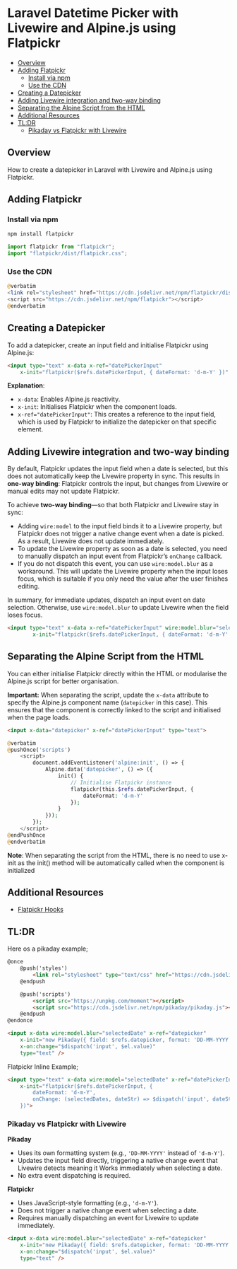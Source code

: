 # Laravel Datetime Picker with Livewire and Alpine.js using Flatpickr

- [Overview](#overview)
- [Adding Flatpickr](#adding-flatpickr)
    - [Install via npm](#install-via-npm)
    - [Use the CDN](#use-the-cdn)
- [Creating a Datepicker](#creating-a-datepicker)
- [Adding Livewire integration and two-way binding](#adding-livewire-integration-and-two-way-binding)
- [Separating the Alpine Script from the HTML](#separating-the-alpine-script-from-the-html)
- [Additional Resources](#additional-resources)
- [TL:DR](#tldr)
    - [Pikaday vs Flatpickr with Livewire](#pikaday-vs-flatpickr-with-livewire)

## Overview

How to create a datepicker in Laravel with Livewire and Alpine.js using Flatpickr.

## Adding Flatpickr

### Install via npm

```bash +torchlight-bash
npm install flatpickr
```

```js +torchlight-js
import flatpickr from "flatpickr"; 
import "flatpickr/dist/flatpickr.css";
```

### Use the CDN

```php +torchlight-php
@verbatim
<link rel="stylesheet" href="https://cdn.jsdelivr.net/npm/flatpickr/dist/flatpickr.min.css">
<script src="https://cdn.jsdelivr.net/npm/flatpickr"></script>
@endverbatim
```

## Creating a Datepicker 

To add a datepicker, create an input field and initialise Flatpickr using Alpine.js:

```html +torchlight-html
<input type="text" x-data x-ref="datePickerInput"
    x-init="flatpickr($refs.datePickerInput, { dateFormat: 'd-m-Y' })" />
```

**Explanation**:

- `x-data`: Enables Alpine.js reactivity.
- `x-init`: Initialises Flatpickr when the component loads.
- `x-ref="datePickerInput"`: This creates a reference to the input field, which is used by
  Flatpickr to initialize the datepicker on that specific element.

## Adding Livewire integration and two-way binding

By default, Flatpickr updates the input field when a date is selected, but this
does not automatically keep the Livewire property in sync. This results in
**one-way binding**: Flatpickr controls the input, but changes from Livewire or
manual edits may not update Flatpickr.

To achieve **two-way binding**—so that both Flatpickr and Livewire stay in sync:

- Adding `wire:model` to the input field binds it to a Livewire property, but
    Flatpickr does not trigger a native change event when a date is picked. As a
    result, Livewire does not update immediately.
- To update the Livewire property as soon as a date is selected, you need to
    manually dispatch an input event from Flatpickr’s `onChange` callback.
- If you do not dispatch this event, you can use `wire:model.blur` as a
    workaround. This will update the Livewire property when the input loses focus,
    which is suitable if you only need the value after the user finishes editing.

In summary, for immediate updates, dispatch an input event on date selection.
Otherwise, use `wire:model.blur` to update Livewire when the field loses focus.

```html +torchlight-html
<input type="text" x-data x-ref="datePickerInput" wire:model.blur="selectedDate"
        x-init="flatpickr($refs.datePickerInput, { dateFormat: 'd-m-Y' })" />
```

## Separating the Alpine Script from the HTML

You can either initialise Flatpickr directly within the HTML or modularise the Alpine.js
script for better organisation.

**Important:** When separating the script, update the `x-data` attribute to specify the
Alpine.js component name (`datepicker` in this case). This ensures that the component is
correctly linked to the script and initialised when the page loads.

```html +torchlight-html
<input x-data="datepicker" x-ref="datePickerInput" type="text">
```

```php +torchlight-php
@verbatim
@pushOnce('scripts')
    <script>
        document.addEventListener('alpine:init', () => {
            Alpine.data('datepicker', () => ({
                init() {
                    // Initialise Flatpickr instance
                    flatpickr(this.$refs.datePickerInput, {
                        dateFormat: 'd-m-Y'
                    });
                }
            }));
        });
    </script>
@endPushOnce
@endverbatim
```

**Note**: When separating the script from the HTML, there is no need to use x-init as the
init() method will be automatically called when the component is initialized


## Additional Resources

- <a href="(https://flatpickr.js.org/events/#hooks" target="blank">Flatpickr Hooks</a>


## TL:DR

Here os a pikaday example;

```html +torchlight-html
@once
    @push('styles')
        <link rel="stylesheet" type="text/css" href="https://cdn.jsdelivr.net/npm/pikaday/css/pikaday.css">
    @endpush

    @push('scripts')
        <script src="https://unpkg.com/moment"></script>
        <script src="https://cdn.jsdelivr.net/npm/pikaday/pikaday.js"></script>
    @endpush
@endonce

<input x-data wire:model.blur="selectedDate" x-ref="datepicker"
    x-init="new Pikaday({ field: $refs.datepicker, format: 'DD-MM-YYYY' })"
    x-on:change="$dispatch('input', $el.value)"
    type="text" />
```

Flatpickr Inline Example;

```html +torchlight-html
<input type="text" x-data wire:model="selectedDate" x-ref="datePickerInput"
    x-init="flatpickr($refs.datePickerInput, {
        dateFormat: 'd-m-Y',
        onChange: (selectedDates, dateStr) => $dispatch('input', dateStr)
    })">
```

### Pikaday vs Flatpickr with Livewire

**Pikaday**

- Uses its own formatting system (e.g., `'DD-MM-YYYY'` instead of `'d-m-Y'`).
- Updates the input field directly, triggering a native change event that Livewire detects
  meaning it Works immediately when selecting a date.
- No extra event dispatching is required.

**Flatpickr**

- Uses JavaScript-style formatting (e.g., `'d-m-Y'`).
- Does not trigger a native change event when selecting a date.
- Requires manually dispatching an event for Livewire to update immediately.



```html +torchlight-html
<input x-data wire:model.blur="selectedDate" x-ref="datepicker"
    x-init="new Pikaday({ field: $refs.datepicker, format: 'DD-MM-YYYY' })"
    x-on:change="$dispatch('input', $el.value)"
    type="text" />
```
